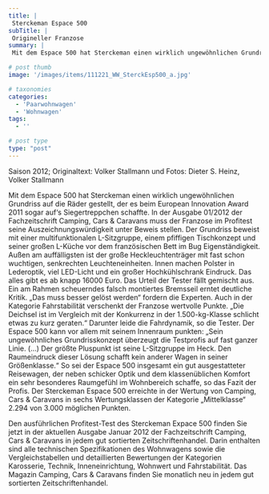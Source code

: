 ```yaml
---
title: |
 Sterckeman Espace 500
subTitle: |
 Origineller Franzose
summary: |
 Mit dem Espace 500 hat Sterckeman einen wirklich ungewöhnlichen Grundriss auf die Räder gestellt, der es beim European Innovation Award 2011 sogar auf‘s Siegertreppchen schaffte. In der Ausgabe 01/2012 der Zeitschrift Camping, Cars & Caravans muss der Franzose im Profitest seine Auszeichnungswürdigkeit unter Beweis stellen.

# post thumb
image: '/images/items/111221_WW_SterckEsp500_a.jpg'

# taxonomies
categories: 
  - 'Paarwohnwagen'
  - 'Wohnwagen'
tags:
  - ''

# post type
type: "post"
---
```


Saison 2012; Originaltext: Volker Stallmann und Fotos: Dieter S. Heinz, Volker Stallmann

Mit dem Espace 500 hat Sterckeman einen wirklich ungewöhnlichen Grundriss auf die Räder gestellt, der es beim European Innovation Award 2011 sogar auf‘s Siegertreppchen schaffte. In der Ausgabe 01/2012 der Fachzeitschrift Camping, Cars & Caravans muss der Franzose im Profitest seine Auszeichnungswürdigkeit unter Beweis stellen. Der Grundriss beweist mit einer multifunktionalen L-Sitzgruppe, einem pfiffigen Tischkonzept und seiner großen L-Küche vor dem französischen Bett im Bug Eigenständigkeit. Außen am auffälligsten ist der große Heckleuchtenträger mit fast schon wuchtigen, senkrechten Leuchteneinheiten. Innen machen Polster in Lederoptik, viel LED-Licht und ein großer Hochkühlschrank Eindruck. Das alles gibt es ab knapp 16000 Euro. Das Urteil der Tester fällt gemischt aus. Ein am Rahmen scheuerndes falsch montiertes Bremsseil erntet deutliche Kritik. „Das muss besser gelöst werden“ fordern die Experten. Auch in der Kategorie Fahrstabilität verschenkt der Franzose wertvolle Punkte. „Die Deichsel ist im Vergleich mit der Konkurrenz in der 1.500-kg-Klasse schlicht etwas zu kurz geraten.“ Darunter leide die Fahrdynamik, so die Tester. Der Espace 500 kann vor allem mit seinem Innenraum punkten: „Sein ungewöhnliches Grundrisskonzept überzeugt die Testprofis auf fast ganzer Linie. (…) Der größte Pluspunkt ist seine L-Sitzgruppe im Heck. Den Raumeindruck dieser Lösung schafft kein anderer Wagen in seiner Größenklasse.“ So sei der Espace 500 insgesamt ein gut ausgestatteter Reisewagen, der neben schicker Optik und dem klassenüblichen Komfort ein sehr besonderes Raumgefühl im Wohnbereich schaffe, so das Fazit der Profis. Der Sterckeman Espace 500 erreichte in der Wertung von Camping, Cars & Caravans in sechs Wertungsklassen der Kategorie „Mittelklasse“ 2.294 von 3.000 möglichen Punkten.

Den ausführlichen Profitest-Test des Sterckeman Expace 500 finden Sie jetzt in der aktuellen Ausgabe Januar 2012 der Fachzeitschrift Camping, Cars & Caravans in jedem gut sortierten Zeitschriftenhandel. Darin enthalten sind alle technischen Spezifikationen des Wohnwagens sowie die Vergleichstabellen und detaillierten Bewertungen der Kategorien Karosserie, Technik, Inneneinrichtung, Wohnwert und Fahrstabilität. Das Magazin Camping, Cars & Caravans finden Sie monatlich neu in jedem gut sortierten Zeitschriftenhandel.